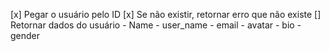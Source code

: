 [x] Pegar o usuário pelo ID
    [x] Se não existir, retornar erro que não existe
[] Retornar dados do usuário
    - Name
    - user_name
    - email
    - avatar
    - bio
    - gender
